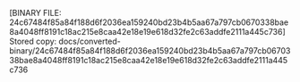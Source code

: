 [BINARY FILE: 24c67484f85a84f188d6f2036ea159240bd23b4b5aa67a797cb0670338bae8a4048ff8191c18ac215e8caa42e18e19e618d32fe2c63addfe2111a445c736]
Stored copy: docs/converted-binary/24c67484f85a84f188d6f2036ea159240bd23b4b5aa67a797cb0670338bae8a4048ff8191c18ac215e8caa42e18e19e618d32fe2c63addfe2111a445c736
